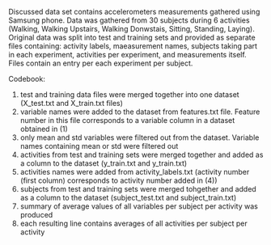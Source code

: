 Discussed data set contains accelerometers measurements gathered using Samsung phone. Data was gathered from 30 subjects during 6 activities (Walking, Walking Upstairs, Walking Donwstais, Sitting, Standing, Laying). Original data was split into test and training sets and provided as separate files containing: activity labels, maeasurement names, subjects taking part in each experiment, activities per experiment, and measurements itself. Files contain an entry per each experiment per subject.

Codebook:

1. test and training data files were merged together into one dataset (X_test.txt and X_train.txt files)
2. variable names were added to the dataset from features.txt file. Feature number in this file corresponds to a variable column in a dataset obtained in (1)
3. only mean and std variables were filtered out from the dataset. Variable names containing mean or std were filtered out
4. activities from test and training sets were merged together and added as a column to the dataset (y_train.txt and y_train.txt)
5. activities names were added from activity_labels.txt (activity number (first column) corresponds to activity number added in (4))
6. subjects from test and training sets were merged tohgether and added as a column to the dataset (subject_test.txt and subject_train.txt)
7. summary of average values of all variables per subject per activity was produced
8. each resulting line contains averages of all activities per subject per activity
